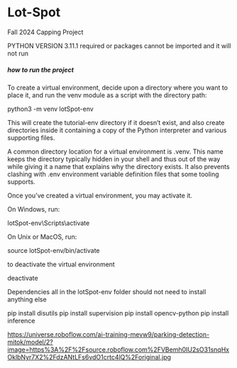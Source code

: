 # Lot-Spot
Fall 2024 Capping Project

PYTHON VERSION 3.11.1 required or packages cannot be imported and it will not run 


##### how to run the project ########

To create a virtual environment, decide upon a directory where you want to place it, and run the venv module as a script with the directory path:


python3 -m venv lotSpot-env


This will create the tutorial-env directory if it doesn’t exist, and also create directories inside it containing a copy of the Python interpreter and various supporting files.

A common directory location for a virtual environment is .venv. This name keeps the directory typically hidden in your shell and thus out of the way while giving it a name that explains why the directory exists. It also prevents clashing with .env environment variable definition files that some tooling supports.

Once you’ve created a virtual environment, you may activate it.

On Windows, run:

lotSpot-env\Scripts\activate

On Unix or MacOS, run:

source lotSpot-env/bin/activate


to deactivate the virtual environment

deactivate


Dependencies all in the lotSpot-env folder should not need to install anything else

 pip install disutils
 pip install supervision
 pip install opencv-python
 pip install inference



 https://universe.roboflow.com/ai-training-mevw9/parking-detection-mitok/model/2?image=https%3A%2F%2Fsource.roboflow.com%2FVBemh0IU2sO31snqHxOklbNyr7X2%2FdzANtLFs6vdO1crtc4lQ%2Foriginal.jpg